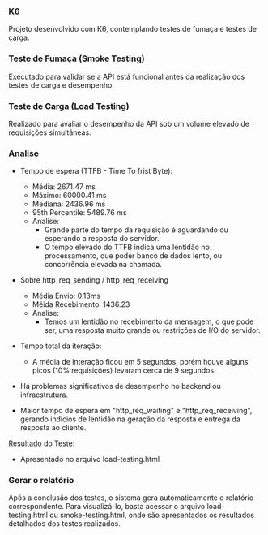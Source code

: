 ### K6
Projeto desenvolvido com K6, contemplando testes de fumaça e testes de carga.

### Teste de Fumaça (Smoke Testing)
Executado para validar se a API está funcional antes da realização dos testes de carga e desempenho.

### Teste de Carga (Load Testing)
Realizado para avaliar o desempenho da API sob um volume elevado de requisições simultâneas.

### Analise
- Tempo de espera (TTFB - Time To frist Byte):
  - Média: 2671.47 ms
  - Máximo: 60000.41 ms
  - Mediana: 2436.96 ms
  - 95th Percentile: 5489.76 ms
  - Analise:
    - Grande parte do tempo da requisição é aguardando ou esperando a resposta do servidor.
    - O tempo elevado do TTFB indica uma lentidão no processamento, que poder banco de dados lento, ou concorrência elevada na chamada.

- Sobre http_req_sending / http_req_receiving
  - Média Envio: 0.13ms
  - Méida Recebimento: 1436.23
  - Analise:
    - Temos um lentidão no recebimento da mensagem, o que pode ser, uma resposta muito grande ou restrições de I/O do servidor.

- Tempo total da iteração:
  - A média de interação ficou em 5 segundos, porém houve alguns picos (10% requisições) levaram cerca de 9 segundos.

- Há problemas significativos de desempenho no backend ou infraestrutura.
- Maior tempo de espera em "http_req_waiting" e "http_req_receiving", gerando indicios de lentidão na geração da resposta e entrega da resposta ao cliente.
  

Resultado do Teste:
- Apresentado no arquivo load-testing.html

### Gerar o relatório
Após a conclusão dos testes, o sistema gera automaticamente o relatório correspondente.
Para visualizá-lo, basta acessar o arquivo load-testing.html ou smoke-testing.html, onde são apresentados os resultados detalhados dos testes realizados.